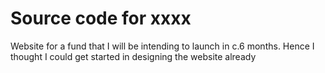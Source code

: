 # Source code for xxxx

Website for a fund that I will be intending to launch in c.6 months. Hence I thought I could get started in designing the website already